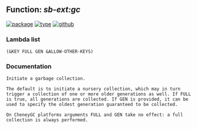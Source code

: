 ## Function: ***sb-ext:gc***
[![package](https://img.shields.io/badge/Package-SB--EXT-5f9ea0.svg?style=social&colorA=999999)](../) [![type](https://img.shields.io/badge/Type-Function-5f9ea0.svg?style=social&colorA=999999)](../#function) [![github](https://img.shields.io/badge/GitHub-View_the_source-5f9ea0.svg?style=social&colorA=999999&logo=github)](https://github.com/sbcl/sbcl/blob/master/src/code/gc.lisp/) 
### Lambda list
```
(&KEY FULL GEN &ALLOW-OTHER-KEYS)
```
### Documentation
```
Initiate a garbage collection.

The default is to initiate a nursery collection, which may in turn
trigger a collection of one or more older generations as well. If FULL
is true, all generations are collected. If GEN is provided, it can be
used to specify the oldest generation guaranteed to be collected.

On CheneyGC platforms arguments FULL and GEN take no effect: a full
collection is always performed.
```
